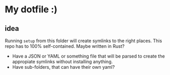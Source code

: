 # My dotfile :)

## idea
Running `setup` from this folder will create symlinks to the right places. This repo has to 100% self-contained. Maybe written in Rust?

* Have a JSON or YAML or something file that will be parsed to create the appropiate symlinks without installing anything.
* Have sub-folders, that can have their own yaml?



